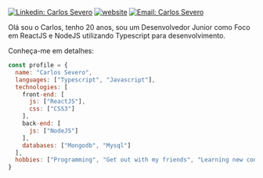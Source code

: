 
[![Linkedin: Carlos Severo](https://img.shields.io/badge/-Carlos-blue?style=flat-square&logo=Linkedin&logoColor=white&link=https://www.linkedin.com/in/carlos-severo-634271162/)](https://www.linkedin.com/in/carlos-severo-634271162/)
[![website](https://img.shields.io/badge/Website-46a2f1.svg?&style=flat-square&logo=Google-Chrome&logoColor=white&link=https://carlossevero.com.br/)](https://carlossevero.com.br/)
[![Email: Carlos Severo](https://img.shields.io/badge/-severo.e.carlos@gmail.com-c14438?style=flat-square&logo=Gmail&logoColor=white&link=mailto:severo.e.carlos@gmail.com)](mailto:severo.e.carlos@gmail.com)

Olá sou o Carlos, tenho 20 anos, sou um Desenvolvedor Junior como Foco em ReactJS e NodeJS utilizando Typescript para desenvolvimento.

Conheça-me em detalhes:
```javascript
const profile = {
  name: "Carlos Severo",
  languages: ["Typescript", "Javascript"],
  technologies: [
    front-end: [
      js: ["ReactJS"],
      css: ["CSS3"]
    ],
    back-end: [
      js: ["NodeJS"]
    ],
    databases: ["Mongodb", "Mysql"]
  ],
  hobbies: ["Programming", "Get out with my friends", "Learning new concepts"]
}
```
